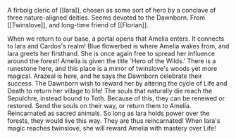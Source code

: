 A firbolg cleric of [[Iara]], chosen as some sort of hero by a conclave of three nature-aligned deities.
Seems devoted to the Dawnborn.
From [[Twinslove]], and long-time friend of [[Florian]].



When we return to our base, a portal opens that Amelia enters. It connects to Iara and Cardos's realm!
Blue flowerbed is where Amelia wakes from, and Iara greets her firsthand. She is once again free to spread her influence around the forest! Amelia is given the title 'Hero of the Wilds.' There is a runestone here, and this place is a mirror of twinslove's woods yet more magical. Arazeal is here, and he says the Dawnborn celebrate their success. The Dawnborn wish to reward her by altering the cycle of Life and Death to return her village to life! The souls that naturally die reach the Sepulchre, instead bound to Toth. Because of this, they can be renewed or restored. Send the souls on their way, or return them to Amelia. Reincarnated as sacred animals. So long as Iara holds power over the forests, they would live this way. They are thus reincarnated! When Iara's magic reaches twinslove, she will reward Amelia with mastery over Life!
